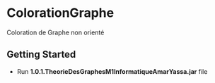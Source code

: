 # ColorationGraphe
Coloration de Graphe non orienté

## Getting Started

* Run **1.0.1.TheorieDesGraphesM1InformatiqueAmarYassa.jar** file
